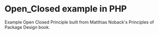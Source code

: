 # Open_Closed example in PHP

Example Open Closed Principle built from Matthias Noback's Principles of Package Design book.
